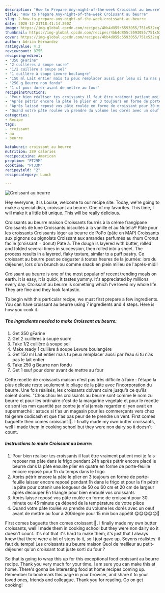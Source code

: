 ```yaml
---
description: "How to Prepare Any-night-of-the-week Croissant au beurre"
title: "How to Prepare Any-night-of-the-week Croissant au beurre"
slug: 2-how-to-prepare-any-night-of-the-week-croissant-au-beurre
date: 2020-12-21T18:41:14.260Z
image: https://img-global.cpcdn.com/recipes/4bb4d855c5593055/751x532cq70/croissant-au-beurre-photo-principale-de-la-recette.jpg
thumbnail: https://img-global.cpcdn.com/recipes/4bb4d855c5593055/751x532cq70/croissant-au-beurre-photo-principale-de-la-recette.jpg
cover: https://img-global.cpcdn.com/recipes/4bb4d855c5593055/751x532cq70/croissant-au-beurre-photo-principale-de-la-recette.jpg
author: Adrian Hernandez
ratingvalue: 4.2
reviewcount: 8755
recipeingredient:
- "350 gFarine"
- "2 cuillères à soupe sucre"
- "1/2 cuillère à soupe sel"
- "1 cuillère à soupe Levure boulangre"
- "150 ml Lait entier mais tu peux remplacer aussi par leau si tu nas pas le lait entier"
- "250 g Beurre non fondu"
- "1 uf pour dorer avant de mettre au four"
recipeinstructions:
- "Pour bien réaliser tes croissants il faut être vraiment patient moi je fais reposer ma pâte dans le frigo pendant 24h après pétrir encore placé le beurre dans la pâte ensuite plier en quatre en forme de porte-feuille encore reposé pour 1h du temps dans le frigo"
- "Après pétrir encore la pâte le plier en 3 toujours en forme de porte-feuille laisser encore reposé pendant 1h dans le frigo et pour la fin pétrir la pâte pour obtenir une longueur de 50 ou 60 cm et 20 cm de largeur après découper En triangle pour bien enroulé vos croissants"
- "Après laissé reposé vos pâte roulée en forme de croissant pour 30 minute ou 45 minute ça dépend de la température de votre pièce"
- "Quand votre pâte roulée va prendre du volume les dorés avec un oeuf avant de mettre au four à 200degre pour 15 min bon appétit 😋😋😋😋😊🥐"
categories:
- Recipe
tags:
- croissant
- au
- beurre

katakunci: croissant au beurre 
nutrition: 289 calories
recipecuisine: American
preptime: "PT29M"
cooktime: "PT33M"
recipeyield: "2"
recipecategory: Lunch

---
```



![Croissant au beurre](https://img-global.cpcdn.com/recipes/4bb4d855c5593055/751x532cq70/croissant-au-beurre-photo-principale-de-la-recette.jpg)

Hey everyone, it is Louise, welcome to our recipe site. Today, we're going to make a special dish, croissant au beurre. One of my favorites. This time, I will make it a little bit unique. This will be really delicious.

Croissants au beurre maison Croissants fourrés à la crème frangipane Croissants de lune Croissants biscuités à la vanille et au Nutella® Pâte pour les croissants Croissants léger au beurre de PoPo (pâte en MAP) Croissants aux pignons ou pignolats Croissant aux amandes parfumés au rhum Cronut facile (croissant + donut) Pâte à. The dough is layered with butter, rolled and folded several times in succession, then rolled into a sheet. The process results in a layered, flaky texture, similar to a puff pastry. Ce croissant au beurre peut se déguster à toutes heures de la journée: lors du déjeuner, lors d&#39;un brunch ou comme snack en plein milieu de l&#39;après-midi!

Croissant au beurre is one of the most popular of recent trending meals on earth. It is easy, it is quick, it tastes yummy. It's appreciated by millions every day. Croissant au beurre is something which I've loved my whole life. They are fine and they look fantastic.


To begin with this particular recipe, we must first prepare a few ingredients. You can have croissant au beurre using 7 ingredients and 4 steps. Here is how you cook it.

<!--inarticleads1-->

##### The ingredients needed to make Croissant au beurre:

1. Get 350 gFarine
1. Get 2 cuillères à soupe sucre
1. Take 1/2 cuillère à soupe sel
1. Make ready 1 cuillère à soupe Levure boulangère
1. Get 150 ml Lait entier mais tu peux remplacer aussi par l’eau si tu n’as pas le lait entier
1. Take 250 g Beurre non fondu
1. Get 1 œuf pour dorer avant de mettre au four


Cette recette de croissants maison n&#39;est pas très difficile à faire : l&#39;étape la plus délicate reste seulement le pliage de la pâte avec l&#39;incorporation du beurre. Une fois réalisés, les croissants doivent cuire jusqu&#39;à ce qu&#39;ils soient dorés. &#34;Chouchou les croissants au beurre sont comme le nom zu beurre et pour les ordinaire c&#39;est de la margarine vegetale et pour le recette ce sont les mm quantité par contre je n&#39;ai jamais regarder di yen avait en supermarché : astuce si t&#39;as un magasin pour les commerçants vers chez toi genre codicash et que t&#39;as pas peur de te prendre un vent. First comes baguette then comes croissant 🙂. I finally made my own butter croissants, well I made them in cooking school but they were non dairy so it doesn&#39;t count. 

<!--inarticleads2-->

##### Instructions to make Croissant au beurre:

1. Pour bien réaliser tes croissants il faut être vraiment patient moi je fais reposer ma pâte dans le frigo pendant 24h après pétrir encore placé le beurre dans la pâte ensuite plier en quatre en forme de porte-feuille encore reposé pour 1h du temps dans le frigo
1. Après pétrir encore la pâte le plier en 3 toujours en forme de porte-feuille laisser encore reposé pendant 1h dans le frigo et pour la fin pétrir la pâte pour obtenir une longueur de 50 ou 60 cm et 20 cm de largeur après découper En triangle pour bien enroulé vos croissants
1. Après laissé reposé vos pâte roulée en forme de croissant pour 30 minute ou 45 minute ça dépend de la température de votre pièce
1. Quand votre pâte roulée va prendre du volume les dorés avec un oeuf avant de mettre au four à 200degre pour 15 min bon appétit 😋😋😋😋😊🥐


First comes baguette then comes croissant 🙂. I finally made my own butter croissants, well I made them in cooking school but they were non dairy so it doesn&#39;t count. It&#39;s not that it&#39;s hard to make them, it&#39;s just that I always knew that there were a lot of steps to it, so I just gave up. Soyons réalistes: il faut du temps! Les croissants au beurre maison Quoi de meilleur au petit-déjeuner qu&#39;un croissant tout juste sorti du four ? 

So that is going to wrap this up for this exceptional food croissant au beurre recipe. Thank you very much for your time. I am sure you can make this at home. There's gonna be interesting food at home recipes coming up. Remember to bookmark this page in your browser, and share it to your loved ones, friends and colleague. Thank you for reading. Go on get cooking!

